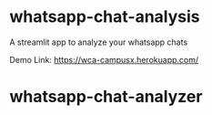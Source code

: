 # whatsapp-chat-analysis
A streamlit app to analyze your whatsapp chats

Demo Link: https://wca-campusx.herokuapp.com/
# whatsapp-chat-analyzer

